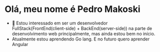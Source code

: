 # Olá, meu nome é Pedro Makoski
- 👀 Estou interessado em ser um desenvolvedor FullStack(FrontEnd(client-side) + BackEnd(server-side)) na parte de desenvolvimento web principalmente, mas ainda estou bem no início.
- Atualmente estou aprendendo Go lang. E no futuro quero aprender Angular
  

